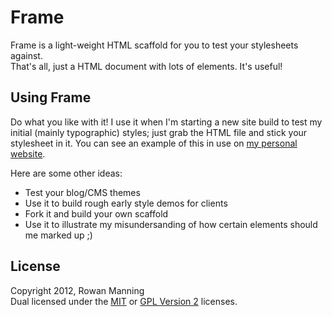 
Frame
=====

Frame is a light-weight HTML scaffold for you to test your
stylesheets against.  
That's all, just a HTML document with lots of elements. It's
useful!


Using Frame
-----------

Do what you like with it! I use it when I'm starting a new site
build to test my initial (mainly typographic) styles; just grab
the HTML file and stick your stylesheet in it. You can see an
example of this in use on [my personal website][rowan].

Here are some other ideas:

 * Test your blog/CMS themes
 * Use it to build rough early style demos for clients
 * Fork it and build your own scaffold
 * Use it to illustrate my misundersanding of how certain elements should me marked up ;)


License
-------

Copyright 2012, Rowan Manning  
Dual licensed under the [MIT][mit] or [GPL Version 2][gpl2]
licenses.


[gpl2]: http://opensource.org/licenses/gpl-2.0.php
[mit]: http://opensource.org/licenses/mit-license.php
[rowan]: http://rowanmanning.co.uk/styleguide
